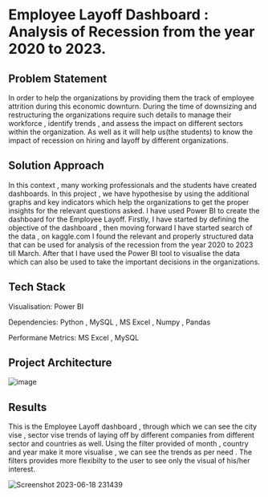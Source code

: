 # Employee Layoff Dashboard : Analysis of Recession from the year 2020 to 2023.

## Problem Statement
In order to help the organizations by providing them the track of employee attrition during this economic downturn. During the time of downsizing and restructuring the organizations require such details to manage their workforce , identify trends , and assess the impact on different sectors within the organization. As well as it will help us(the students) to know the impact of recession on hiring and layoff by different organizations.

## Solution Approach
In this context , many working professionals and the students have created dashboards. In this project , we have hypothesise by using the additional graphs and key indicators which help the organizations to get the proper insights for the relevant questions asked. I have used Power BI to create the dashboard for the Employee Layoff. Firstly, I have started by defining the objective of the dashboard , then moving forward I have started search of the data , on kaggle.com I found the relevant and properly structured data that can be used for analysis of the recession from the year 2020 to 2023 till March. After that I have used the Power BI tool to visualise the data which can also be used to take the important decisions in the organizations.   

## Tech Stack
Visualisation: Power BI

Dependencies: Python , MySQL , MS Excel , Numpy , Pandas

Performane Metrics: MS Excel , MySQL

## Project Architecture

![image](https://github.com/harshvardhan0303/Employee_Layoff/assets/91109131/d1668d35-824c-47cb-a5d3-a373db6da434)


##   Results

This is the Employee Layoff dashboard , through which we can see the city vise , sector vise trends of laying off by different companies from different sector and countries as well. Using the filter provided of month , country and year make it more visualise , we can see the trends as per need . The filters provides more flexibilty to the user to see only the visual of his/her interest.

![Screenshot 2023-06-18 231439](https://github.com/harshvardhan0303/Employee_Layoff/assets/91109131/b3819d44-c77c-483a-8be3-8b11e860e1c3)



